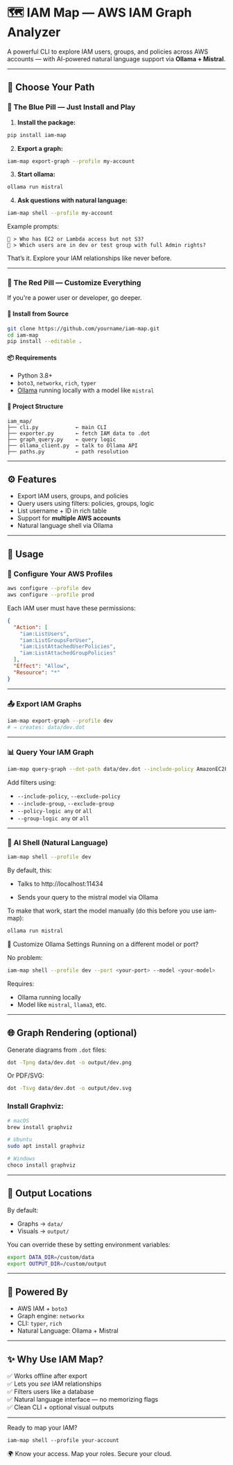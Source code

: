 # 🗺️ IAM Map — AWS IAM Graph Analyzer

A powerful CLI to explore IAM users, groups, and policies across AWS accounts — with AI-powered natural language support via **Ollama + Mistral**.

---

## 💊 Choose Your Path

### 🔵 The Blue Pill — Just Install and Play

1. **Install the package:**

```bash
pip install iam-map
````

2. **Export a graph:**

```bash
iam-map export-graph --profile my-account
```

3. **Start ollama:**

```bash
ollama run mistral
```

4. **Ask questions with natural language:**

```bash
iam-map shell --profile my-account
```

Example prompts:

```
💬 > Who has EC2 or Lambda access but not S3?
💬 > Which users are in dev or test group with full Admin rights?
```

That’s it. Explore your IAM relationships like never before.

---

### 🔴 The Red Pill — Customize Everything

If you're a power user or developer, go deeper.

#### 🔧 Install from Source

```bash
git clone https://github.com/yourname/iam-map.git
cd iam-map
pip install --editable .
```

#### 📦 Requirements

* Python 3.8+
* `boto3`, `networkx`, `rich`, `typer`
* [Ollama](https://ollama.com) running locally with a model like `mistral`

#### 🧱 Project Structure

```
iam_map/
├── cli.py            ← main CLI
├── exporter.py       ← fetch IAM data to .dot
├── graph_query.py    ← query logic
├── ollama_client.py  ← talk to Ollama API
├── paths.py          ← path resolution
```

---

## ⚙️ Features

- Export IAM users, groups, and policies  
- Query users using filters: policies, groups, logic  
- List username + ID in rich table
- Support for **multiple AWS accounts**
- Natural language shell via Ollama  


---
## 🧭 Usage

### 🔐 Configure Your AWS Profiles

```bash
aws configure --profile dev
aws configure --profile prod
```

Each IAM user must have these permissions:

```json
{
  "Action": [
    "iam:ListUsers",
    "iam:ListGroupsForUser",
    "iam:ListAttachedUserPolicies",
    "iam:ListAttachedGroupPolicies"
  ],
  "Effect": "Allow",
  "Resource": "*"
}
```

---

### 📤 Export IAM Graphs

```bash
iam-map export-graph --profile dev
# → creates: data/dev.dot
```

---

### 📊 Query Your IAM Graph

```bash
iam-map query-graph --dot-path data/dev.dot --include-policy AmazonEC2FullAccess
```

Add filters using:

* `--include-policy`, `--exclude-policy`
* `--include-group`, `--exclude-group`
* `--policy-logic any` or `all`
* `--group-logic any` or `all`

---

### 💬 AI Shell (Natural Language)

```bash
iam-map shell --profile dev
```

By default, this:

- Talks to http://localhost:11434

- Sends your query to the mistral model via Ollama

To make that work, start the model manually (do this before you use iam-map):

```bash
ollama run mistral
```

🔧 Customize Ollama Settings
Running on a different model or port? 

No problem:

```bash
iam-map shell --profile dev --port <your-port> --model <your-model>
```


Requires:

* Ollama running locally
* Model like `mistral`, `llama3`, etc.

---

## 🌐 Graph Rendering (optional)

Generate diagrams from `.dot` files:

```bash
dot -Tpng data/dev.dot -o output/dev.png
```

Or PDF/SVG:

```bash
dot -Tsvg data/dev.dot -o output/dev.svg
```

### Install Graphviz:

```bash
# macOS
brew install graphviz

# Ubuntu
sudo apt install graphviz

# Windows
choco install graphviz
```

---

## 📁 Output Locations

By default:

* Graphs → `data/`
* Visuals → `output/`

You can override these by setting environment variables:

```bash
export DATA_DIR=/custom/data
export OUTPUT_DIR=/custom/output
```

---

## 🧠 Powered By

* AWS IAM + `boto3`
* Graph engine: `networkx`
* CLI: `typer`, `rich`
* Natural Language: Ollama + Mistral

---

## ✨ Why Use IAM Map?

✅ Works offline after export  
✅ Lets you *see* IAM relationships  
✅ Filters users like a database  
✅ Natural language interface — no memorizing flags  
✅ Clean CLI + optional visual outputs


---

Ready to map your IAM?

```
iam-map shell --profile your-account
```

🌍 Know your access. Map your roles. Secure your cloud.

